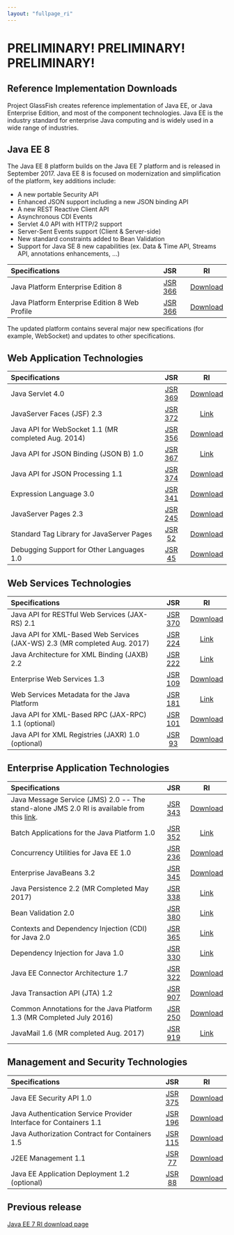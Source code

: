 ```yaml
---
layout: "fullpage_ri"
---
```


# PRELIMINARY! PRELIMINARY! PRELIMINARY! #

## Reference Implementation Downloads ##

Project GlassFish creates reference implementation of Java EE, or Java Enterprise Edition, and most of the component technologies. Java EE is the industry standard for enterprise Java computing and is widely used in a wide range of industries.

## Java EE 8 ##

The Java EE 8 platform builds on the Java EE 7 platform and is released in September 2017.
Java EE 8 is focused on modernization and simplification of the platform, key additions include:
- A new portable Security API
- Enhanced JSON support including a new JSON binding API
- A new REST Reactive Client API
- Asynchronous CDI Events
- Servlet 4.0 API with HTTP/2 support
- Server-Sent Events support (Client & Server-side)
- New standard constraints added to Bean Validation
- Support for Java SE 8 new capabilities (ex. Data & Time API, Streams API, annotations enhancements, ...) 

| Specifications 	|JSR             	|RI       	|
|:---	|:---:|:---:|
| Java Platform Enterprise Edition 8       	| [JSR 366](http://jcp.org/en/jsr/detail?id=366) 	| [Download](http://download.java.net/glassfish/5.0/release/javaee8-ri.zip)|
| Java Platform Enterprise Edition 8 Web Profile |[JSR 366](http://jcp.org/en/jsr/detail?id=366)   	|[Download](http://download.java.net/glassfish/5.0/release/javaee8-ri-web.zip) |

The updated platform contains several major new specifications (for example, WebSocket) and updates to other specifications.


## Web Application Technologies ##

| Specifications 	|JSR             	|RI       	|
|:---	|:---:|:---:|
|Java Servlet 4.0| [JSR 369](https://jcp.org/en/jsr/detail?id=369) | [Download](http://download.java.net/glassfish/5.0/release/javaee8-ri.zip)|
|JavaServer Faces (JSF) 2.3 | [JSR 372](https://jcp.org/en/jsr/detail?id=372) 	| [Link](https://javaserverfaces.github.io/download.html)|
|Java API for WebSocket 1.1 (MR completed Aug. 2014) | [JSR 356](https://jcp.org/en/jsr/detail?id=356) 	| [Download](http://download.java.net/glassfish/5.0/release/javaee8-ri.zip)|
|Java API for JSON Binding (JSON B) 1.0| [JSR 367](https://jcp.org/en/jsr/detail?id=367) 	| [Link](https://projects.eclipse.org/projects/rt.yasson/downloads)|
|Java API for JSON Processing 1.1| [JSR 374](https://jcp.org/en/jsr/detail?id=374) 	| [Download](http://download.java.net/glassfish/5.0/release/javaee8-ri.zip)|
|Expression Language 3.0| [JSR 341](https://jcp.org/en/jsr/detail?id=341) 	| [Download](http://download.java.net/glassfish/5.0/release/javaee8-ri.zip)|
|JavaServer Pages 2.3| [JSR 245](http://jcp.org/en/jsr/detail?id=245) 	| [Download](http://download.java.net/glassfish/5.0/release/javaee8-ri.zip)|
|Standard Tag Library for JavaServer Pages| [JSR 52](http://jcp.org/en/jsr/detail?id=52) 	| [Download](http://download.java.net/glassfish/5.0/release/javaee8-ri.zip)|
|Debugging Support for Other Languages 1.0| [JSR 45](http://jcp.org/en/jsr/detail?id=45) 	| [Download](http://download.java.net/glassfish/5.0/release/javaee8-ri.zip)|

## Web Services Technologies ###

| Specifications 	|JSR             	|RI       	|
|:---	|:---:|:---:|
|Java API for RESTful Web Services (JAX-RS) 2.1| [JSR 370](http://jcp.org/en/jsr/detail?id=370) | [Download](https://maven.java.net/content/repositories/releases/org/glassfish/jersey/bundles/jaxrs-ri/2.26/jaxrs-ri-2.26.zip)|
|Java API for XML-Based Web Services (JAX-WS) 2.3 (MR completed Aug. 2017)| [JSR 224](http://jcp.org/en/jsr/detail?id=224) | [Link](https://javaee.github.io/metro-jax-ws/)|
|Java Architecture for XML Binding (JAXB) 2.2| [JSR 222](http://jcp.org/en/jsr/detail?id=222) | [Link](https://javaee.github.io/jaxb-v2/)|
|Enterprise Web Services 1.3| [JSR 109](http://jcp.org/en/jsr/detail?id=109) | [Download](http://download.java.net/glassfish/5.0/release/javaee8-ri.zip)|
|Web Services Metadata for the Java Platform| [JSR 181](http://jcp.org/en/jsr/detail?id=181) | [Link](https://javaee.github.io/metro-jax-ws/)|
|Java API for XML-Based RPC (JAX-RPC) 1.1 (optional)| [JSR 101](http://jcp.org/en/jsr/detail?id=101) | [Download](http://download.java.net/glassfish/5.0/release/javaee8-ri.zip)|
|Java API for XML Registries (JAXR) 1.0 (optional)| [JSR 93](http://jcp.org/en/jsr/detail?id=93) | [Download](http://download.java.net/glassfish/5.0/release/javaee8-ri.zip)|

## Enterprise Application Technologies ###

| Specifications 	|JSR             	|RI       	|
|:---	|:---:|:---:|
|Java Message Service (JMS) 2.0 -- The stand-alone JMS 2.0 RI is available from this [link](https://javaee.github.io/openmq/www/downloads/ri/).| [JSR 343](http://jcp.org/en/jsr/detail?id=343) | [Download](http://download.java.net/glassfish/5.0/release/javaee8-ri.zip)|
|Batch Applications for the Java Platform 1.0| [JSR 352](http://jcp.org/en/jsr/detail?id=352) | [Link](https://github.com/WASdev/standards.jsr352.jbatch/releases/tag/impl-1.0)|
|Concurrency Utilities for Java EE 1.0| [JSR 236](http://jcp.org/en/jsr/detail?id=236) | [Download](http://download.java.net/glassfish/5.0/release/javaee8-ri.zip)|
|Enterprise JavaBeans 3.2| [JSR 345](http://jcp.org/en/jsr/detail?id=345) | [Download](http://download.java.net/glassfish/5.0/release/javaee8-ri.zip)|
|Java Persistence 2.2 (MR Completed May 2017)| [JSR 338](http://jcp.org/en/jsr/detail?id=338) | [Link](http://www.eclipse.org/eclipselink/downloads/ri.php)|
|Bean Validation 2.0| [JSR 380](http://jcp.org/en/jsr/detail?id=380) | [Link](http://beanvalidation.org/2.0/ri/)|
|Contexts and Dependency Injection (CDI) for Java 2.0| [JSR 365](http://jcp.org/en/jsr/detail?id=365) | [Link](http://download.jboss.org/weld/3.0.0.Final/)|
|Dependency Injection for Java 1.0| [JSR 330](http://jcp.org/en/jsr/detail?id=330) | [Link](https://code.google.com/archive/p/atinject/downloads)|
|Java EE Connector Architecture 1.7| [JSR 322](http://jcp.org/en/jsr/detail?id=322) | [Download](http://download.java.net/glassfish/5.0/release/javaee8-ri.zip)|
|Java Transaction API (JTA) 1.2| [JSR 907](http://jcp.org/en/jsr/detail?id=907) | [Download](http://download.java.net/glassfish/5.0/release/javaee8-ri.zip)|
|Common Annotations for the Java Platform 1.3 (MR Completed July 2016)| [JSR 250](http://jcp.org/en/jsr/detail?id=250) | [Download](http://download.java.net/glassfish/5.0/release/javaee8-ri.zip)|
|JavaMail 1.6 (MR completed Aug. 2017)| [JSR 919](http://jcp.org/en/jsr/detail?id=919) | [Link](https://javaee.github.io/javamail/)|

## Management and Security Technologies ###

| Specifications 	|JSR             	|RI       	|
|:---	|:---:|:---:|
|Java EE Security API 1.0| [JSR 375](http://jcp.org/en/jsr/detail?id=375) | [Download](http://download.java.net/glassfish/5.0/release/javaee8-ri.zip)|
|Java Authentication Service Provider Interface for Containers 1.1| [JSR 196](http://jcp.org/en/jsr/detail?id=196) | [Download](http://download.java.net/glassfish/5.0/release/javaee8-ri.zip)|
|Java Authorization Contract for Containers 1.5| [JSR 115](http://jcp.org/en/jsr/detail?id=115) | [Download](http://download.java.net/glassfish/5.0/release/javaee8-ri.zip)|
|J2EE Management 1.1| [JSR 77](http://jcp.org/en/jsr/detail?id=77) | [Download](http://download.java.net/glassfish/5.0/release/javaee8-ri.zip)|
|Java EE Application Deployment 1.2 (optional)| [JSR 88](http://jcp.org/en/jsr/detail?id=88) | [Download](http://download.java.net/glassfish/5.0/release/javaee8-ri.zip)|

## Previous release ###

[Java EE 7 RI download page](https://javaee.github.io/glassfish/downloads/ri/index.html)

